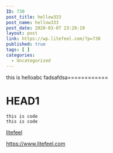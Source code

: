 ```yaml
---
ID: 730
post_title: hellow333
post_name: hellow333
post_date: 2020-03-07 23:28:19
layout: post
link: https://wp.litefeel.com/?p=730
published: true
tags: [ ]
categories:
  - Uncategorized
---
```

this is helloabc
fadsafdsa============

# HEAD1

~~~
this is code
this is code
~~~

[litefeel](https://www.litefeel.com)


<https://www.litefeel.com>